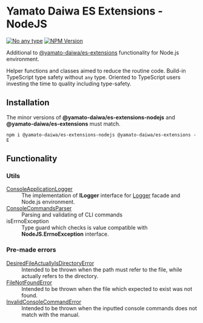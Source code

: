 # Yamato Daiwa ES Extensions - NodeJS

[![No any type](https://img.shields.io/badge/Type_safety-No_any-brightgreen.svg?style=flat)]()
[![NPM Version](https://img.shields.io/npm/v/@yamato-daiwa/es-extensions-nodejs)](https://www.npmjs.com/package/@yamato-daiwa/es-extensions-nodejs)

Additional to [@yamato-daiwa/es-extensions](https://www.npmjs.com/package/@yamato-daiwa/es-extensions) functionality 
for Node.js environment. 

Helper functions and classes aimed to reduce the routine code.
Build-in TypeScript type safety without `any` type.
Oriented to TypeScript users investing the time to quality including type-safety.


## Installation

The minor versions of **@yamato-daiwa/es-extensions-nodejs** and **@yamato-daiwa/es-extensions** must match.

```
npm i @yamato-daiwa/es-extensions-nodejs @yamato-daiwa/es-extensions -E
```


## Functionality
### Utils

<dl>

  <dt><a href="https://github.com/TokugawaTakeshi/Yamato-Daiwa-ES-Extensions/blob/master/NodeJS/Package/Documentation/Logging/ConsoleApplicationLogger/ConsoleApplicationLogger.md">ConsoleApplicationLogger</a></dt>
  <dd>The implementation of <b>ILogger</b> interface for <a href="https://github.com/TokugawaTakeshi/Yamato-Daiwa-ES-Extensions/blob/master/CoreLibrary/Package/Documentation/Logging/Logger/Logger.md">Logger</a> facade and Node.js environment.</dd>

  <dt><a href=https://ee.yamato-daiwa.com/NodeJS/ConsoleCommandsParser/ConsoleCommandsParser.english.html">ConsoleCommandsParser</a></dt>
  <dd>Parsing and validating of CLI commands</dd>

[//]: # (  <dt><a href=https://ee.yamato-daiwa.com/NodeJS/ObjectDataFilesProcessor/ObjectDataFilesProcessor.english.html">ObjectDataFilesProcessor</a></dt>)
[//]: # (  <dd>Parses, validates and do other processings with data from ".json", ".y&#40;a&#41;ml" and ".env" files.</dd>)

  <dt>isErrnoException</dt>
  <dd>Type guard which checks is value compatible with <b>NodeJS.ErrnoException</b> interface.</dd>

</dl>


### Pre-made errors

<dl>

  <dt><a href=https://ee.yamato-daiwa.com/NodeJS/ErrorsClasses/ErrorsClasses-NodeJS.english.html#DesiredFileActuallyIsDirectoryError--SECTION">DesiredFileActuallyIsDirectoryError</a></dt>
  <dd>Intended to be thrown when the path must refer to the file, while actually refers to the directory.</dd>

  <dt><a href=https://ee.yamato-daiwa.com/NodeJS/ErrorsClasses/ErrorsClasses-NodeJS.english.html#FileNotFoundError--SECTION">FileNotFoundError</a></dt>
  <dd>Intended to be thrown when the file which expected to exist was not found.</dd>
  
  <dt><a href="https://ee.yamato-daiwa.com/NodeJS/ErrorsClasses/ErrorsClasses-NodeJS.english.html#InvalidConsoleCommandError--SECTION">InvalidConsoleCommandError</a></dt>
  <dd>Intended to be thrown when the inputted console commands does not match with the manual.</dd>
  
</dl>
